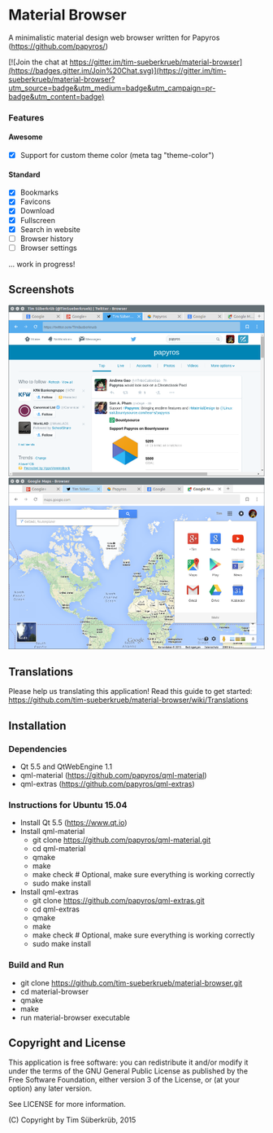 # Material Browser
A minimalistic material design web browser written for Papyros (https://github.com/papyros/)

[![Join the chat at https://gitter.im/tim-sueberkrueb/material-browser](https://badges.gitter.im/Join%20Chat.svg)](https://gitter.im/tim-sueberkrueb/material-browser?utm_source=badge&utm_medium=badge&utm_campaign=pr-badge&utm_content=badge)

### Features
#### Awesome
* [x] Support for custom theme color (meta tag "theme-color")

#### Standard
* [x] Bookmarks
* [x] Favicons
* [x] Download
* [x] Fullscreen
* [x] Search in website
* [ ] Browser history
* [ ] Browser settings

... work in progress!

## Screenshots
![Screenshot](/screenshot_02.png)
![Screenshot](/screenshot_03.png)

## Translations
Please help us translating this application! Read this guide to get started:
https://github.com/tim-sueberkrueb/material-browser/wiki/Translations

## Installation

### Dependencies
* Qt 5.5 and QtWebEngine 1.1
* qml-material (https://github.com/papyros/qml-material)
* qml-extras (https://github.com/papyros/qml-extras)

### Instructions for Ubuntu 15.04
* Install Qt 5.5 (https://www.qt.io)
* Install qml-material
  * git clone https://github.com/papyros/qml-material.git
  * cd qml-material
  * qmake
  * make
  * make check # Optional, make sure everything is working correctly
  * sudo make install
* Install qml-extras
  * git clone https://github.com/papyros/qml-extras.git
  * cd qml-extras
  * qmake
  * make
  * make check # Optional, make sure everything is working correctly
  * sudo make install

### Build and Run
  * git clone https://github.com/tim-sueberkrueb/material-browser.git
  * cd material-browser
  * qmake
  * make
  * run material-browser executable

## Copyright and License
This application is free software: you can redistribute it and/or modify
it under the terms of the GNU General Public License as published by
the Free Software Foundation, either version 3 of the License, or
(at your option) any later version.

See LICENSE for more information.

(C) Copyright by Tim Süberkrüb, 2015
